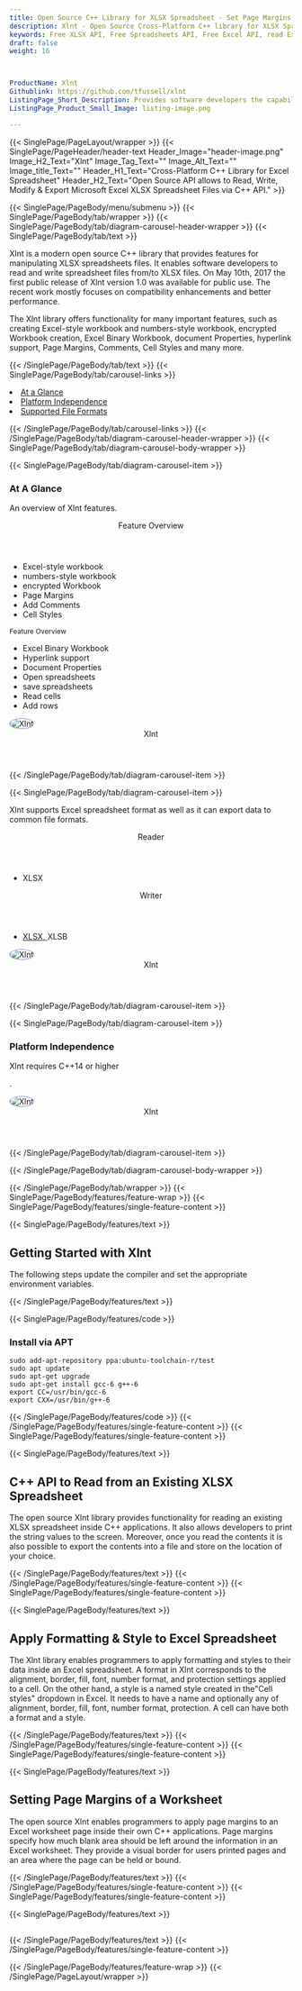 ```yaml
---
title: Open Source C++ Library for XLSX Spreadsheet - Set Page Margins & Styles
description: Xlnt - Open Source Cross-Platform C++ library for XLSX Spreadsheets. Read, write, set page margins, apply Formatting & Style to Excel XLSX files via C++ API.
keywords: Free XLSX API, Free Spreadsheets API, Free Excel API, read Excel files, C++ Excel, alternative to MS Excel, cplusplus Excel library, cplusplus spreadsheet, MS Excel library, parse Excel files, C++ Excel API, Free Excel Library, C++ Spreadsheets API, set column widths, set page margins, apply Formatting, apply Style to Excel XLSX
draft: false
weight: 16



ProductName: Xlnt
Githublink: https://github.com/tfussell/xlnt
ListingPage_Short_Description: Provides software developers the capability to generate, read, modify and manipulate Excel XLSX files inside C++ applications.
ListingPage_Product_Small_Image: listing-image.png 

---
```


{{< SinglePage/PageLayout/wrapper >}}
{{< SinglePage/PageHeader/header-text
Header_Image="header-image.png"
Image_H2_Text="Xlnt"
Image_Tag_Text=""
Image_Alt_Text=""
Image_title_Text=""
Header_H1_Text="Cross-Platform C++ Library for Excel Spreadsheet"
Header_H2_Text="Open Source API allows to Read, Write, Modify & Export Microsoft Excel XLSX Spreadsheet Files via C++ API." >}}

{{< SinglePage/PageBody/menu/submenu >}}
{{< SinglePage/PageBody/tab/wrapper >}}
{{< SinglePage/PageBody/tab/diagram-carousel-header-wrapper >}}
{{< SinglePage/PageBody/tab/text >}}



<p>Xlnt is a modern open source C++ library that provides features for manipulating XLSX spreadsheets files. It enables software developers to read and write spreadsheet files from/to XLSX files. On May 10th, 2017 the first public release of Xlnt version 1.0 was available for public use. The recent work mostly focuses on compatibility enhancements and better performance.</p>
<p>The Xlnt library offers functionality for many important features, such as creating Excel-style workbook and numbers-style workbook, encrypted Workbook creation, Excel Binary Workbook, document Properties, hyperlink support, Page Margins, Comments, Cell Styles and many more.</p>

{{< /SinglePage/PageBody/tab/text >}}
{{< SinglePage/PageBody/tab/carousel-links >}}

<li data-target="#diagramcarousel" data-slide-to="0"><a href="#">At a Glance</a></li>
<li data-target="#diagramcarousel" data-slide-to="2"><a href="#">Platform Independence</a></li>
<li data-target="#diagramcarousel" data-slide-to="1"><a class="activetab" href="#">Supported File Formats</a></li>


{{< /SinglePage/PageBody/tab/carousel-links >}}
{{< /SinglePage/PageBody/tab/diagram-carousel-header-wrapper >}}
{{< SinglePage/PageBody/tab/diagram-carousel-body-wrapper >}}

{{< SinglePage/PageBody/tab/diagram-carousel-item >}}
<h3>At A Glance</h3>
<p>An overview of Xlnt features.</p>
<div class="diagram1 d1-poi">
<div class="d1-row">
<div class="d1-col d1-left"><header>Feature Overview</header>
<ul>
<li>Excel-style workbook</li>
<li>numbers-style workbook</li>
<li>encrypted Workbook</li>
<li>Page Margins</li>
<li>Add Comments</li>
<li>Cell Styles</li>
</ul>
<p><span style="font-size: 12.16px;">Feature Overview</span></p>
</div>
<div class="d1-col d1-right">
<ul>
<li>Excel Binary Workbook</li>
<li>Hyperlink support</li>
<li>Document Properties</li>
<li>Open spreadsheets</li>
<li>save spreadsheets</li>
<li>Read cells</li>
<li>Add rows</li>
</ul>
</div>
<!--/right--></div>
<!--/row-->
<div class="d1-logo"><img style="border: 1px solid #9289d7; border-radius: 50%;" src='listing-image.png' alt="Xlnt"><header>Xlnt</header><footer><small></small></footer></div>
<!--/logo--></div>
<!--/diagram1-->
{{< /SinglePage/PageBody/tab/diagram-carousel-item >}}

{{< SinglePage/PageBody/tab/diagram-carousel-item >}}
<p>Xlnt supports Excel spreadsheet format as well as it can export data to common file formats.</p>
<div class="diagram1 d2 d1-poi">
<div class="d1-row">
<div class="d1-col d1-left"><header><i class="fa fa-arrows-v"> </i> Reader</header>
<ul>
<li>XLSX</li>
</ul>
</div>
<!--/left-->
<div class="d1-col d1-right"><header><i class="fa fa-long-arrow-down"> </i> Writer</header>
<ul>
<li><a href="https://docs.fileformat.com/spreadsheet/xlsx/">XLSX</a><a href="https://docs.fileformat.com/web/html/">, </a>XLSB</li>
</ul>
</div>
<!--/right--></div>
<!--/row-->
<div class="d1-logo"><img style="border: 1px solid #9289d7; border-radius: 50%;" src='listing-image.png' alt="Xlnt"><header>Xlnt</header><footer><small></small></footer></div>
<!--/logo--></div>
<!--/diagram2-->
{{< /SinglePage/PageBody/tab/diagram-carousel-item >}}

{{< SinglePage/PageBody/tab/diagram-carousel-item >}}
<h3>Platform Independence</h3>
<p>Xlnt requires C++14 or higher</p>
<p>.</p>
<div class="diagram1 d1-poi">
<div class="d1-row">
<div class="d1-col d1-left"> </div>
<div class="d1-col d1-right"><!-- <header><i class="fa fa-cubes"> &nbsp;</i></header>
<ul>
<li>Python 2.6 & above</li>
</ul> --></div>
<!--/left--><!--/right--></div>
<!--/row-->
<div class="d1-logo"><img style="border: 1px solid #9289d7; border-radius: 50%;" src='listing-image.png' alt="Xlnt"><header>Xlnt</header><footer><small></small></footer></div>
<!--/logo--></div>
<!--/diagram2 -->
{{< /SinglePage/PageBody/tab/diagram-carousel-item >}}

{{< /SinglePage/PageBody/tab/diagram-carousel-body-wrapper >}}

{{< /SinglePage/PageBody/tab/wrapper >}}
{{< SinglePage/PageBody/features/feature-wrap >}}
{{< SinglePage/PageBody/features/single-feature-content >}}

{{< SinglePage/PageBody/features/text >}}
<h2 class="h2title">Getting Started with Xlnt</h2>
<p>The following steps update the compiler and set the appropriate environment variables.</p>
{{< /SinglePage/PageBody/features/text >}}

{{< SinglePage/PageBody/features/code >}}
<h3>Install via APT</h3>
<pre><code class="html">sudo add-apt-repository ppa:ubuntu-toolchain-r/test
sudo apt update
sudo apt-get upgrade
sudo apt-get install gcc-6 g++-6
export CC=/usr/bin/gcc-6 
export CXX=/usr/bin/g++-6
</code></pre>

{{< /SinglePage/PageBody/features/code >}}
{{< /SinglePage/PageBody/features/single-feature-content >}}
{{< SinglePage/PageBody/features/single-feature-content >}}

{{< SinglePage/PageBody/features/text >}}
<h2 class="h2title">C++ API to Read from an Existing XLSX Spreadsheet</h2>
<p>The open source Xlnt library provides functionality for reading an existing XLSX spreadsheet inside C++ applications. It also allows developers to print the string values to the screen. Moreover, once you read the contents it is also possible to export the contents into a file and store on the location of your choice. </p>

{{< /SinglePage/PageBody/features/text >}}
{{< /SinglePage/PageBody/features/single-feature-content >}}
{{< SinglePage/PageBody/features/single-feature-content >}}

{{< SinglePage/PageBody/features/text >}}
<h2 class="h2title">Apply Formatting & Style to Excel Spreadsheet</h2>
<p>The Xlnt library enables programmers to apply formatting and styles to their data inside an Excel spreadsheet. A format in Xlnt corresponds to the alignment, border, fill, font, number format, and protection settings applied to a cell. On the other hand, a style is a named style created in the"Cell styles" dropdown in Excel. It needs to have a name and optionally any of alignment, border, fill, font, number format, protection. A cell can have both a format and a style.</p>

{{< /SinglePage/PageBody/features/text >}}
{{< /SinglePage/PageBody/features/single-feature-content >}}
{{< SinglePage/PageBody/features/single-feature-content >}}

{{< SinglePage/PageBody/features/text >}}
<h2 class="h2title">Setting Page Margins of a Worksheet</h2>
<p>The open source Xlnt enables programmers to apply page margins to an Excel worksheet page inside their own C++ applications. Page margins specify how much blank area should be left around the information in an Excel worksheet. They provide a visual border for users printed pages and an area where the page can be held or bound.</p>

{{< /SinglePage/PageBody/features/text >}}
{{< /SinglePage/PageBody/features/single-feature-content >}}
{{< SinglePage/PageBody/features/single-feature-content >}}

{{< SinglePage/PageBody/features/text >}}
<h2 class="h2title"> </h2>
 
{{< /SinglePage/PageBody/features/text >}}
{{< /SinglePage/PageBody/features/single-feature-content >}}

{{< /SinglePage/PageBody/features/feature-wrap >}}
{{< /SinglePage/PageLayout/wrapper >}}